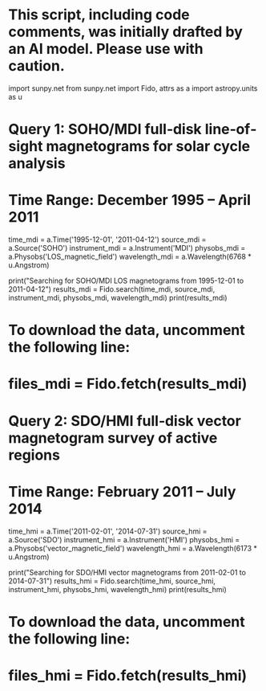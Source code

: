 # This script, including code comments, was initially drafted by an AI model. Please use with caution.

import sunpy.net
from sunpy.net import Fido, attrs as a
import astropy.units as u

# Query 1: SOHO/MDI full‐disk line‐of‐sight magnetograms for solar cycle analysis
# Time Range: December 1995 – April 2011
time_mdi = a.Time('1995-12-01', '2011-04-12')
source_mdi = a.Source('SOHO')
instrument_mdi = a.Instrument('MDI')
physobs_mdi = a.Physobs('LOS_magnetic_field')
wavelength_mdi = a.Wavelength(6768 * u.Angstrom)

print("Searching for SOHO/MDI LOS magnetograms from 1995-12-01 to 2011-04-12")
results_mdi = Fido.search(time_mdi, source_mdi, instrument_mdi, physobs_mdi, wavelength_mdi)
print(results_mdi)
# To download the data, uncomment the following line:
# files_mdi = Fido.fetch(results_mdi)

# Query 2: SDO/HMI full‐disk vector magnetogram survey of active regions
# Time Range: February 2011 – July 2014
time_hmi = a.Time('2011-02-01', '2014-07-31')
source_hmi = a.Source('SDO')
instrument_hmi = a.Instrument('HMI')
physobs_hmi = a.Physobs('vector_magnetic_field')
wavelength_hmi = a.Wavelength(6173 * u.Angstrom)

print("Searching for SDO/HMI vector magnetograms from 2011-02-01 to 2014-07-31")
results_hmi = Fido.search(time_hmi, source_hmi, instrument_hmi, physobs_hmi, wavelength_hmi)
print(results_hmi)
# To download the data, uncomment the following line:
# files_hmi = Fido.fetch(results_hmi)
